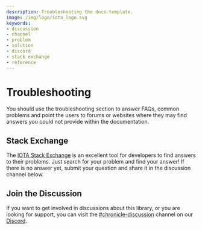 ```yaml
---
description: Troubleshooting the docs-template.
image: /img/logo/iota_logo.svg
keywords:
- discussion
- channel
- problem
- solution
- discord
- stack exchange
- reference
---
```


# Troubleshooting

You should use the troubleshooting section to answer FAQs, common problems and point the users to forums or websites
where they may find answers you could not provide within the documentation.

## Stack Exchange

The [IOTA Stack Exchange](https://iota.stackexchange.com/)
is an excellent tool for developers to find answers to their problems. Just search for your problem and find your
answer! If there is no answer yet, submit your question and share it in the discussion channel below.

## Join the Discussion

If you want to get involved in discussions about this library, or you are looking for support, you can visit
the [#chronicle-discussion](https://discord.com/channels/397872799483428865/930616387397877820) channel on
our [Discord](https://discord.iota.org).
